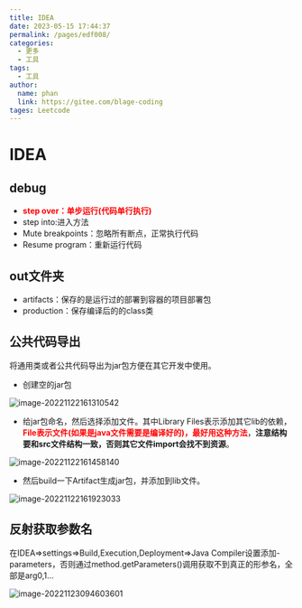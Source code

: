 ```yaml
---
title: IDEA
date: 2023-05-15 17:44:37
permalink: /pages/edf008/
categories: 
  - 更多
  - 工具
tags: 
  - 工具
author: 
  name: phan
  link: https://gitee.com/blage-coding
tages: Leetcode
---
```

# IDEA

## debug

- <font color='red'>**step over：单步运行(代码单行执行)**</font>
- step into:进入方法
- Mute breakpoints：忽略所有断点，正常执行代码
- Resume program：重新运行代码

## out文件夹

- artifacts：保存的是运行过的部署到容器的项目部署包
- production：保存编译后的的class类

## 公共代码导出

将通用类或者公共代码导出为jar包方便在其它开发中使用。

- 创建空的jar包

![image-20221122161310542](https://cdn.staticaly.com/gh/blage-coding/picx-images-hosting@master/20230515/image-20221122161310542.3mrkwhk7by20.png)

- 给jar包命名，然后选择添加文件。其中Library Files表示添加其它lib的依赖，<font color='red'>**File表示文件(如果是java文件需要是编译好的)，最好用这种方法**</font>，**注意结构要和src文件结构一致，否则其它文件import会找不到资源**。

![image-20221122161458140](https://cdn.staticaly.com/gh/blage-coding/picx-images-hosting@master/20230515/image-20221122161458140.15yctavf3g2k.webp)

- 然后build一下Artifact生成jar包，并添加到lib文件。

![image-20221122161923033](https://cdn.staticaly.com/gh/blage-coding/picx-images-hosting@master/20230515/image-20221122161923033.4f0f28mezcs0.webp)

## 反射获取参数名

在IDEA=>settings=>Build,Execution,Deployment=>Java Compiler设置添加-parameters，否则通过method.getParameters()调用获取不到真正的形参名，全部是arg0,1...

![image-20221123094603601](https://cdn.staticaly.com/gh/blage-coding/picx-images-hosting@master/20230515/image-20221123094603601.f1o0isrgqnc.webp)